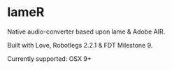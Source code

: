 # lameR
Native audio-converter based upon lame &amp; Adobe AIR.

Built with Love, Robotlegs 2.2.1 & FDT Milestone 9.

Currently supported: OSX 9+
